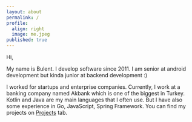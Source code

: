 ```yaml
---
layout: about
permalink: /
profile:
  align: right
  image: me.jpeg
published: true
---
```


Hi,

My name is Bulent. I develop software since 2011.
I am senior at android development but kinda junior at backend development :)

I worked for startups and enterprise companies. 
Currently, I work at a banking company named Akbank which is one of the biggest in Turkey.
Kotlin and Java are my main languages that I often use.
But I have also some experience in Go, JavaScript, Spring Framework.
You can find my projects on [Projects](/projects) tab.

